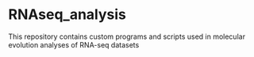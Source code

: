 # RNAseq_analysis
This repository contains custom programs and scripts used in molecular evolution analyses of RNA-seq datasets

